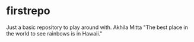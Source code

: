 # firstrepo
Just a basic repository to play around with.
Akhila Mitta "The best place in the world to see rainbows is in Hawaii."
